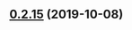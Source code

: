 ## [0.2.15](https://github.com/interledgerjs/rafiki/compare/@interledger/rafiki-logger-pino@0.2.15...@interledger/rafiki-logger-pino@0.2.15) (2019-10-08)



